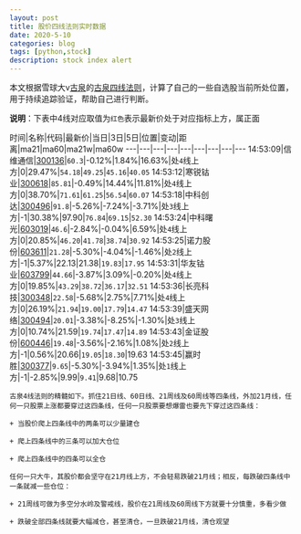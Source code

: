 ```yaml
---
layout: post
title: 股价四线法则实时数据
date: 2020-5-10
categories: blog
tags: [python,stock]
description: stock index alert
---
```



本文根据雪球大v[古泉](https://xueqiu.com/u/7148646888)的[古泉四线法则](https://xueqiu.com/7148646888/130498192)，计算了自己的一些自选股当前所处位置，用于持续追踪验证，帮助自己进行判断。

**说明**：下表中4线对应取值为`红色`表示最新价处于对应指标上方，属正面

时间|名称|代码|最新价|当日|3日|5日|位置|变动|距离|ma21|ma60|ma21w|ma60w
---|---|---|---|---|---|---|---|---
14:53:09|信维通信|[300136](https://xueqiu.com/S/SZ300136)|`60.3`|-0.12%|1.84%|16.63%|处`4`线上方|0|29.47%|`54.18`|`49.25`|`45.16`|`40.05`
14:53:12|寒锐钴业|[300618](https://xueqiu.com/S/SZ300618)|`85.81`|-0.49%|14.44%|11.81%|处`4`线上方|0|38.70%|`71.61`|`61.25`|`56.54`|`60.07`
14:53:18|中科创达|[300496](https://xueqiu.com/S/SZ300496)|`91.8`|-5.26%|-7.24%|-3.71%|处`3`线上方|-1|30.38%|97.90|`76.84`|`69.15`|`52.30`
14:53:24|中科曙光|[603019](https://xueqiu.com/S/SH603019)|`46.6`|-2.84%|-0.04%|6.59%|处`4`线上方|0|20.85%|`46.20`|`41.78`|`38.74`|`30.92`
14:53:25|诺力股份|[603611](https://xueqiu.com/S/SH603611)|`21.28`|-5.30%|-4.04%|-1.46%|处`2`线上方|-1|5.37%|22.13|21.38|`19.83`|`17.95`
14:53:31|华友钴业|[603799](https://xueqiu.com/S/SH603799)|`44.66`|-3.87%|3.09%|-0.20%|处`4`线上方|0|19.85%|`43.29`|`38.72`|`36.17`|`32.51`
14:53:36|长亮科技|[300348](https://xueqiu.com/S/SZ300348)|`22.58`|-5.68%|2.75%|7.71%|处`4`线上方|0|26.19%|`21.94`|`19.00`|`17.79`|`14.47`
14:53:39|盛天网络|[300494](https://xueqiu.com/S/SZ300494)|`20.01`|-3.38%|-8.25%|-1.30%|处`3`线上方|0|10.74%|21.59|`19.74`|`17.47`|`14.89`
14:53:43|金证股份|[600446](https://xueqiu.com/S/SH600446)|`19.48`|-3.56%|-2.16%|1.08%|处`2`线上方|-1|0.56%|20.66|`19.05`|`18.30`|19.63
14:53:45|赢时胜|[300377](https://xueqiu.com/S/SZ300377)|`9.65`|-5.30%|-3.94%|1.35%|处`1`线上方|-1|-2.85%|9.99|`9.41`|9.68|10.75

```
古泉4线法则的精髓如下。抓住21日线、60日线、21周线及60周线等四条线，外加21月线，任何一只股票上涨都要穿过这四条线，任何一只股票要想爆雷也要先下穿过这四条线：

+ 当股价爬上四条线中的两条可以少量建仓

+ 爬上四条线中的三条可以加大仓位

+ 爬上四条线中的四条可以全仓

任何一只大牛，其股价都会坚守在21月线上方，不会轻易跌破21月线；相反，每跌破四条线中一条就减一些仓位：

+ 21周线可做为多空分水岭及警戒线，股价在21周线及60周线下方就要十分慎重，多看少做

+ 跌破全部四条线就要大幅减仓，甚至清仓，一旦跌破21月线，清仓观望
```
